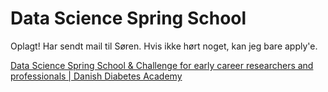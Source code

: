 # Data Science Spring School
Oplagt! Har sendt mail til Søren. Hvis ikke hørt noget, kan jeg bare apply'e. 

[Data Science Spring School & Challenge for early career researchers and professionals | Danish Diabetes Academy](https://www.danishdiabetesacademy.dk/events/data-science-spring-school-challenge-early-career-researchers-and-professionals)

<!-- #sp -->

<!-- {BearID:C6A68DBA-DB18-45D4-ADAA-B4CCBC585FF8-56955-000024425F4B0ABD} -->

